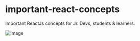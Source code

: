 # important-react-concepts
Important ReactJs concepts for Jr. Devs, students &amp; learners.

![image](https://github.com/Skyy-Banerjee/important-react-concepts/assets/51888502/32e14086-1875-4890-b19f-670e7368c56f)

